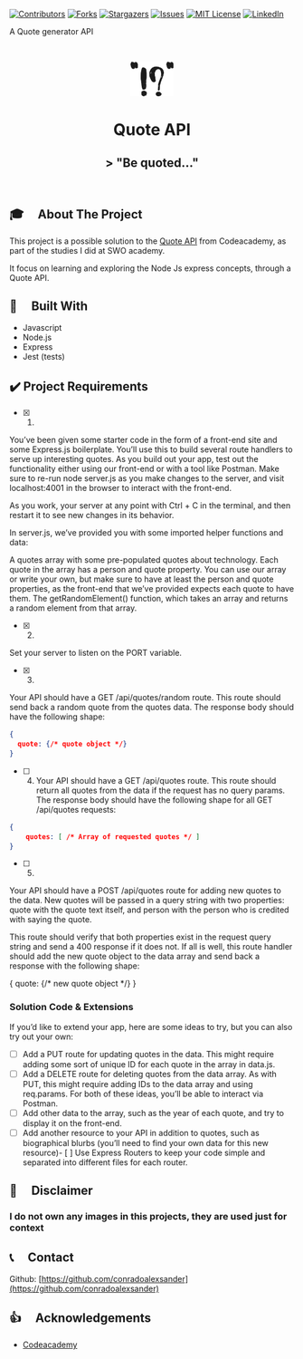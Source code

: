 <!--
*** Thanks for checking out this README Template. If you have a suggestion that would
*** make this better, please fork the Error-Central-API and create a pull request or simply open
*** an issue with the tag "enhancement".
*** Thanks again! Now go create something AMAZING! :D
***
***
***
*** To avoid retyping too much info. Do a search and replace for the following:
*** conradoalexsander, Error-Central-API, twitter_handle, email
-->

<!-- PROJECT SHIELDS -->
<!--
*** I'm using markdown "reference style" links for readability.
*** Reference links are enclosed in brackets [ ] instead of parentheses ( ).
*** See the bottom of this document for the declaration of the reference variables
*** for contributors-url, forks-url, etc. This is an optional, concise syntax you may use.
*** https://www.markdownguide.org/basic-syntax/#reference-style-links
-->
[![Contributors][contributors-shield]][contributors-url]
[![Forks][forks-shield]][forks-url]
[![Stargazers][stars-shield]][stars-url]
[![Issues][issues-shield]][issues-url]
[![MIT License][license-shield]][license-url]
[![LinkedIn][linkedin-shield]][linkedin-url]


A Quote generator API 
<!-- PROJECT LOGO -->
<br />
<p align="center">
  <a href="https://github.com/conradoalexsander/quote-api-node">
    <img src="sample/quote-logo.png" alt="Logo" width="15%" height="15%">
  </a>

  <h1 align="center">Quote API</h1>

  <h2 align="center">
    > "Be quoted..."
  </h2>
    <br />
 
</p>

<!-- ABOUT THE PROJECT -->
## <h2 id="about-the-project"> :mortar_board: &nbsp; &nbsp; About The Project </h2>
This project is a possible solution to the [Quote API](https://www.codecademy.com/courses/learn-express/lessons/learn-express-routers/exercises/this-file-is-too-big) from Codeacademy, as part of the studies I did at SWO academy.

It focus on learning and exploring the Node Js express concepts, through a Quote API. 

<!-- BUILT WITH -->
## <h2 id="built-with">:rocket: &nbsp; &nbsp; Built With</h2> 
* []() Javascript
* []() Node.js 
* []() Express 
* []() Jest (tests) 

## <h2 id="project-requirements">:heavy_check_mark: Project Requirements </h2>

- [X] 1. 

You’ve been given some starter code in the form of a front-end site and some Express.js boilerplate. You’ll use this to build several route handlers to serve up interesting quotes. As you build out your app, test out the functionality either using our front-end or with a tool like Postman. Make sure to re-run node server.js as you make changes to the server, and visit localhost:4001 in the browser to interact with the front-end.

As you work, your server at any point with Ctrl + C in the terminal, and then restart it to see new changes in its behavior.

In server.js, we’ve provided you with some imported helper functions and data:

A quotes array with some pre-populated quotes about technology. Each quote in the array has a person and quote property. You can use our array or write your own, but make sure to have at least the person and quote properties, as the front-end that we’ve provided expects each quote to have them.
The getRandomElement() function, which takes an array and returns a random element from that array.

- [X] 2.

 Set your server to listen on the PORT variable.

- [X] 3.

 Your API should have a GET /api/quotes/random route. This route should send back a random quote from the quotes data. The response body should have the following shape:

```JSON
{
  quote: {/* quote object */}
}
```


- [ ] 4. Your API should have a GET /api/quotes route. This route should return all quotes from the data if the request has no query params.
        The response body should have the following shape for all GET /api/quotes requests:

```JSON
{
    quotes: [ /* Array of requested quotes */ ]
}
```

- [ ] 5.

 Your API should have a POST /api/quotes route for adding new quotes to the data. New quotes will be passed in a query string with two properties: quote with the quote text itself, and person with the person who is credited with saying the quote.

This route should verify that both properties exist in the request query string and send a 400 response if it does not. If all is well, this route handler should add the new quote object to the data array and send back a response with the following shape:

{
  quote: {/* new quote object */}
}

### Solution Code & Extensions

If you’d like to extend your app, here are some ideas to try, but you can also try out your own:

- [ ] Add a PUT route for updating quotes in the data. This might require adding some sort of unique ID for each quote in the array in data.js.
- [ ] Add a DELETE route for deleting quotes from the data array. As with PUT, this might require adding IDs to the data array and using req.params. For both of these ideas, you’ll be able to interact via Postman.
- [ ] Add other data to the array, such as the year of each quote, and try to display it on the front-end.
- [ ] Add another resource to your API in addition to quotes, such as biographical blurbs (you’ll need to find your own data for this new resource)- [ ] Use Express Routers to keep your code simple and separated into different files for each router.

<!-- Disclaimer -->
## <h2 id="license"> :scroll: &nbsp; &nbsp; Disclaimer </h2>

<h3>I do not own any images in this projects, they are used just for context </h3>


<!-- CONTACT -->
## <h2 id="contact"> :telephone_receiver: &nbsp; &nbsp; Contact </h2>

Github: [https://github.com/conradoalexsander](https://github.com/conradoalexsander) </br>

<!-- ACKNOWLEDGEMENTS -->
## <h2 id="acknowledgements"> :thumbsup: &nbsp; &nbsp; Acknowledgements </h2>

* []() <a href="https://www.codecademy.com/learn">Codeacademy</a>

<!-- MARKDOWN LINKS & IMAGES -->
<!-- https://www.markdownguide.org/basic-syntax/#reference-style-links -->
[contributors-shield]: https://img.shields.io/github/contributors/conradoalexsander/Error-Central-API.svg?style=flat-square
[contributors-url]: https://github.com/conradoalexsander/Error-Central-API/graphs/contributors

[forks-shield]:  https://img.shields.io/github/forks/conradoalexsander/Error-Central-API.svg?style=flat-square

[forks-url]: https://github.com/conradoalexsander/Error-Central-API/network/members

[stars-shield]: https://img.shields.io/github/stars/conradoalexsander/Error-Central-API.svg?style=flat-square
[stars-url]: https://github.com/conradoalexsander/Error-Central-API/stargazers
[issues-shield]: https://img.shields.io/github/issues/conradoalexsander/Error-Central-API.svg?style=flat-square
[issues-url]: https://github.com/conradoalexsander/Error-Central-API/issues
[license-shield]: https://img.shields.io/github/license/conradoalexsander/Error-Central-API.svg?style=flat-square
[license-url]: https://github.com/conradoalexsander/Error-Central-API/blob/master/LICENSE.txt
[linkedin-shield]: https://img.shields.io/badge/-LinkedIn-black.svg?style=flat-square&logo=linkedin&colorB=555
[linkedin-url]: https://www.linkedin.com/in/conrado-alexsander
[product-screenshot]: images/screenshot.png
